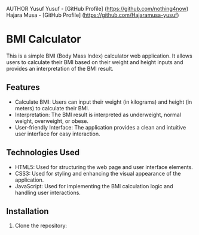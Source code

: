 AUTHOR
Yusuf Yusuf - [GitHub Profile] (https://github.com/nothing4now)
<br>
Hajara Musa - [GitHub Profile] (https://github.com/Hajaramusa-yusuf)


# BMI Calculator

This is a simple BMI (Body Mass Index) calculator web application. It allows users to calculate their BMI based on their weight and height inputs and provides an interpretation of the BMI result.

## Features

- Calculate BMI: Users can input their weight (in kilograms) and height (in meters) to calculate their BMI.
- Interpretation: The BMI result is interpreted as underweight, normal weight, overweight, or obese.
- User-friendly Interface: The application provides a clean and intuitive user interface for easy interaction.

## Technologies Used

- HTML5: Used for structuring the web page and user interface elements.
- CSS3: Used for styling and enhancing the visual appearance of the application.
- JavaScript: Used for implementing the BMI calculation logic and handling user interactions.

## Installation

1. Clone the repository:
